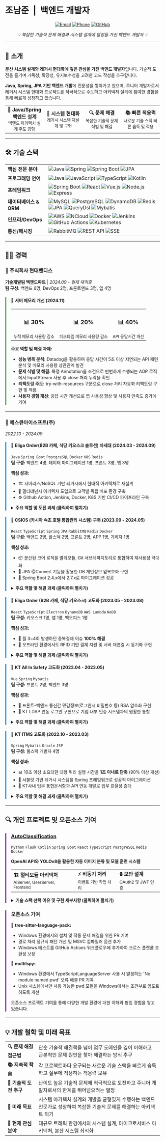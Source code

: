 # 조남준 &nbsp;|&nbsp; 백엔드 개발자

<div align="center">

[![Email](https://img.shields.io/badge/Email-jonamjun.dev%40gmail.com-blue?style=for-the-badge&logo=gmail)](mailto:jonamjun.dev@gmail.com)
[![Phone](https://img.shields.io/badge/Phone-%2B821051264634-green?style=for-the-badge&logo=whatsapp)](tel:+821051264634)
[![GitHub](https://img.shields.io/badge/GitHub-IDontHaveBrain-181717?style=for-the-badge&logo=github)](https://github.com/IDontHaveBrain)

</div>

<div align="center">
  <p><i>💡 복잡한 기술적 문제 해결과 시스템 설계에 열정을 가진 백엔드 개발자 💡</i></p>
</div>

---

## 💼 소개

**분산 시스템 설계와 레거시 현대화에 깊은 관심을 가진 백엔드 개발자**입니다. 기술적 도전을 즐기며 가독성, 확장성, 유지보수성을 고려한 코드 작성을 추구합니다.

**Java, Spring, JPA 기반 백엔드 개발**에 전문성을 쌓아가고 있으며, 주니어 개발자로서 레거시 시스템 현대화 프로젝트를 적극적으로 주도하고 아키텍처 설계에 참여한 경험을 통해 빠르게 성장하고 있습니다.

<table>
  <tr>
    <td width="25%" align="center"><b>🔧 Java/Spring 백엔드 설계</b><br><small>백엔드 아키텍처 설계 주도 경험</small></td>
    <td width="25%" align="center"><b>🔄 시스템 현대화</b><br><small>레거시 시스템 재설계 및 구현</small></td>
    <td width="25%" align="center"><b>🔍 문제 해결</b><br><small>복잡한 기술적 문제 식별 및 해결</small></td>
    <td width="25%" align="center"><b>📚 빠른 적응력</b><br><small>새로운 기술 스택 빠른 습득 및 적용</small></td>
  </tr>
</table>

---

## 🛠️ 기술 스택

<table>
  <tr>
    <td><b>핵심 전문 분야</b></td>
    <td>
      <img src="https://img.shields.io/badge/Java-ED8B00?style=flat-square&logo=openjdk&logoColor=white" alt="Java" />
      <img src="https://img.shields.io/badge/Spring-6DB33F?style=flat-square&logo=spring&logoColor=white" alt="Spring" />
      <img src="https://img.shields.io/badge/Spring_Boot-6DB33F?style=flat-square&logo=spring-boot&logoColor=white" alt="Spring Boot" />
      <img src="https://img.shields.io/badge/JPA-007396?style=flat-square&logo=hibernate&logoColor=white" alt="JPA" />
    </td>
  </tr>
  <tr>
    <td><b>프로그래밍 언어</b></td>
    <td>
      <img src="https://img.shields.io/badge/Java-ED8B00?style=flat-square&logo=openjdk&logoColor=white" alt="Java" />
      <img src="https://img.shields.io/badge/JavaScript-F7DF1E?style=flat-square&logo=javascript&logoColor=black" alt="JavaScript" />
      <img src="https://img.shields.io/badge/TypeScript-3178C6?style=flat-square&logo=typescript&logoColor=white" alt="TypeScript" />
      <img src="https://img.shields.io/badge/Kotlin-7F52FF?style=flat-square&logo=kotlin&logoColor=white" alt="Kotlin" />
    </td>
  </tr>
  <tr>
    <td><b>프레임워크</b></td>
    <td>
      <img src="https://img.shields.io/badge/Spring_Boot-6DB33F?style=flat-square&logo=spring-boot&logoColor=white" alt="Spring Boot" />
      <img src="https://img.shields.io/badge/React-61DAFB?style=flat-square&logo=react&logoColor=black" alt="React" />
      <img src="https://img.shields.io/badge/Vue.js-4FC08D?style=flat-square&logo=vue.js&logoColor=white" alt="Vue.js" />
      <img src="https://img.shields.io/badge/Node.js-339933?style=flat-square&logo=node.js&logoColor=white" alt="Node.js" />
      <img src="https://img.shields.io/badge/Express-000000?style=flat-square&logo=express&logoColor=white" alt="Express" />
    </td>
  </tr>
  <tr>
    <td><b>데이터베이스 & ORM</b></td>
    <td>
      <img src="https://img.shields.io/badge/MySQL-4479A1?style=flat-square&logo=mysql&logoColor=white" alt="MySQL" />
      <img src="https://img.shields.io/badge/PostgreSQL-336791?style=flat-square&logo=postgresql&logoColor=white" alt="PostgreSQL" />
      <img src="https://img.shields.io/badge/DynamoDB-4053D6?style=flat-square&logo=amazon-dynamodb&logoColor=white" alt="DynamoDB" />
      <img src="https://img.shields.io/badge/Redis-DC382D?style=flat-square&logo=redis&logoColor=white" alt="Redis" />
      <img src="https://img.shields.io/badge/JPA-007396?style=flat-square&logo=hibernate&logoColor=white" alt="JPA" />
      <img src="https://img.shields.io/badge/QueryDsl-0769AD?style=flat-square&logoColor=white" alt="QueryDsl" />
      <img src="https://img.shields.io/badge/Mybatis-000000?style=flat-square&logoColor=white" alt="Mybatis" />
    </td>
  </tr>
  <tr>
    <td><b>인프라/DevOps</b></td>
    <td>
      <img src="https://img.shields.io/badge/AWS-232F3E?style=flat-square&logo=amazon-aws&logoColor=white" alt="AWS" />
      <img src="https://img.shields.io/badge/NCloud-03C75A?style=flat-square&logoColor=white" alt="NCloud" />
      <img src="https://img.shields.io/badge/Docker-2496ED?style=flat-square&logo=docker&logoColor=white" alt="Docker" />
      <img src="https://img.shields.io/badge/Jenkins-D24939?style=flat-square&logo=jenkins&logoColor=white" alt="Jenkins" />
      <img src="https://img.shields.io/badge/GitHub_Actions-2088FF?style=flat-square&logo=github-actions&logoColor=white" alt="GitHub Actions" />
      <img src="https://img.shields.io/badge/Kubernetes-326CE5?style=flat-square&logo=kubernetes&logoColor=white" alt="Kubernetes" />
    </td>
  </tr>
  <tr>
    <td><b>통신/메시징</b></td>
    <td>
      <img src="https://img.shields.io/badge/RabbitMQ-FF6600?style=flat-square&logo=rabbitmq&logoColor=white" alt="RabbitMQ" />
      <img src="https://img.shields.io/badge/REST_API-009688?style=flat-square&logo=fastapi&logoColor=white" alt="REST API" />
      <img src="https://img.shields.io/badge/SSE-CC6699?style=flat-square&logoColor=white" alt="SSE" />
    </td>
  </tr>
</table>

---

## 👨‍💻 경력

### 🏢 주식회사 현대벤디스
**기술개발팀 백엔드파트** | *2024.09 - 현재 재직중*  
**팀 구성:** 백엔드 6명, DevOps 2명, 프론트엔드 3명, 앱 4명

<div style="border-left: 4px solid #4CAF50; padding-left: 15px; margin-bottom: 20px;">
<h4>🚀 서버 메모리 개선 (2024.11)</h4>

<table style="margin-bottom: 15px;">
  <tr>
    <td align="center"><h3>📊 30%</h3><small>누적 메모리 사용량 감소</small></td>
    <td align="center"><h3>📊 20%</h3><small>피크타임 메모리 사용량 감소</small></td>
    <td align="center"><h3>📊 40%</h3><small>API 응답시간 개선</small></td>
  </tr>
</table>

<b>주요 역할 및 해결 과제:</b>
<ul>
<li><b>성능 병목 분석:</b> Datadog을 활용하여 응답 시간이 5초 이상 지연되는 API 패턴 분석 및 메모리 사용량 상관관계 발견</li>
<li><b>문제 식별 및 해결:</b> 특정 Annotation을 조건으로 빈번하게 수행되는 AOP 로직에서 InputStream 사용 후 close 처리 누락을 확인</li>
<li><b>리팩토링 주도:</b> try-with-resources 구문으로 close 처리 자동화 리팩토링 구현 및 적용</li>
<li><b>사용자 경험 개선:</b> 응답 시간 개선으로 앱 사용성 향상 및 사용자 만족도 증가에 기여</li>
</ul>
</div>

---

### 🏢 에스큐아이소프트(주)
*2022.10 - 2024.09*

<div style="border-left: 4px solid #2196F3; padding-left: 15px; margin-bottom: 20px;">
<h4>🚀 Eliga Order(B2B 카페, 식당 키오스크 솔루션) 차세대 (2024.03 - 2024.09)</h4>
<p><code>Java</code> <code>Spring Boot</code> <code>PostgreSQL</code> <code>Docker</code> <code>K8S</code> <code>Redis</code><br>
<b>팀 구성:</b> 백엔드 4명, 데이터 마이그레이션 1명, 프론트 3명, 앱 3명</p>

<b>핵심 성과:</b>
<ul>
<li>🏗️ 서버리스/NoSQL 기반 레거시에서 현대적 아키텍처로 재설계</li>
<li>🔄 멀티테넌시 아키텍처 도입으로 고객별 독립 배포 환경 구축</li>
<li>⚙️ Github Action, Jenkins, Docker, K8S 기반 CI/CD 파이프라인 구축</li>
</ul>

<details>
<summary><b>주요 역할 및 도전 과제 (클릭하여 펼치기)</b></summary>

<p><b>아키텍처 설계 주도:</b> 주니어지만 시스템 아키텍처 설계를 적극적으로 주도하고 기술 스택 의사결정 과정을 이끔</p>

<p><b>레거시 시스템 문제점 식별:</b></p>
<ul>
<li>Node.js, Express, AWS Lambda, DynamoDB 기반 시스템의 유지보수 어려움 분석</li>
<li>로깅 시스템 미흡으로 인한 문제 추적 한계 발견</li>
<li>설계 없이 급하게 개발된 데이터 구조의 복잡성 파악</li>
</ul>

<p><b>기술 스택 선택 및 이유:</b></p>
<ul>
<li><b>Java & Spring Boot:</b> 풍부한 생태계와 개발자 수급 용이성, 견고한 엔터프라이즈 기능 지원을 위해 선택</li>
<li><b>PostgreSQL:</b> NoSQL에서 RDB로 전환하여 데이터 무결성 강화 및 개발자 친화적 환경 제공</li>
<li><b>Docker:</b> 환경 일관성 보장 및 12시간 이내 On-premise 배포 요구사항 충족 가능성</li>
<li><b>Kubernetes:</b> 서비스 이중화, 무중단 배포, 멀티테넌시 지원, 중앙집중식 로깅 환경 구축을 위해 도입</li>
<li><b>Redis:</b> 세션 관리 및 캐싱으로 NoSQL→RDB 전환 과정에서의 성능 최적화를 위해 활용</li>
<li><b>NCloud:</b> AWS 대비 비용 효율성과 국내 서비스 특성상 지원 용이성 고려</li>
</ul>

<p><b>설계 및 구현:</b></p>
<ul>
<li>ERD 설계부터 전체 시스템 아키텍처 구성까지 전 과정 주도적 참여</li>
<li>멀티테넌시 아키텍처 설계로 고객사별 독립 환경 제공하는 시스템 구축</li>
<li>Docker 컨테이너화 및 K8S 배포 파이프라인 설계 및 구현</li>
<li>중앙화된 로깅 시스템 구축으로 문제 추적 용이성 확보</li>
</ul>

<p><b>기술적 도전 및 성장:</b></p>
<ul>
<li>서버리스에서 컨테이너 기반 아키텍처로 전환 경험</li>
<li>분산 시스템 설계 원칙과 멀티테넌시 아키텍처 구현 역량 습득</li>
<li>주니어 개발자로서 전체 아키텍처 설계 경험을 통한 기술적 시야 확장</li>
</ul>
</details>
</div>

<div style="border-left: 4px solid #2196F3; padding-left: 15px; margin-bottom: 20px;">
<h4>📌 CSIOS (카시아 속초 호텔 통합관리 시스템) 구축 (2023.09 - 2024.05)</h4>
<p><code>React</code> <code>TypeScript</code> <code>Spring</code> <code>JPA</code> <code>RabbitMQ</code> <code>Redis</code> <code>Docker</code><br>
<b>팀 구성:</b> 백엔드 2명, 풀스택 2명, 프론트 2명, APP 1명, 기획자 1명</p>

<b>핵심 성과:</b>
<ul>
<li>📦 분산된 코어 로직을 멀티모듈, Git 서브레파지토리로 통합하여 재사용성 극대화</li>
<li>🔐 JPA @Convert 기능을 활용한 DB 개인정보 암복호화 구현</li>
<li>🚀 Spring Boot 2.4.x에서 2.7.x로 마이그레이션 성공</li>
</ul>

<details>
<summary><b>주요 역할 및 해결 과제 (클릭하여 펼치기)</b></summary>

<p><b>풀스택 개발 주도:</b> 8인 팀 중 풀스택 개발 및 CI/CD, 인프라 담당</p>

<p><b>코드 통합 및 관리:</b></p>
<ul>
<li>여러 서버에 분산된 코어 로직을 식별하고 중복 코드 문제점 발견</li>
<li>멀티모듈 아키텍처와 Git 서브레파지토리로 재구성하여 코드 재사용성 및 유지보수성 개선</li>
</ul>

<p><b>통신 아키텍처 설계:</b></p>
<ul>
<li>HTTP 기반 동기 통신의 문제점(장애 전파, 높은 결합도)을 인식하고 개선 방향 제시</li>
<li>OAuth 서버 중심의 JWT 토큰 인증 체계로 보안 강화</li>
<li>RabbitMQ 기반 이벤트 주도 아키텍처를 도입하여 시스템 안정성 향상</li>
</ul>

<p><b>아키텍처 설계 및 구현:</b><br>
MSA 기반 6개 서버 구성 환경 설계 및 구현</p>
<ul>
<li>Account Management Server: 사용자 계정 및 권한 관리</li>
<li>Authorization Server: 인증 및 토큰 관리 전담</li>
<li>Batch Server: 예약 업무 및 주기적 작업 처리</li>
<li>Contents Management Server: 호텔 콘텐츠 및 상품 관리</li>
<li>Member Management Server: 호텔 회원 정보 관리</li>
<li>Interface Server: 외부 시스템 연동 전담</li>
</ul>

<p><b>기술적 도전 및 학습:</b></p>
<ul>
<li>멀티모듈 아키텍처 설계와 모듈 간 의존성 관리 방법 습득</li>
<li>Spring Boot 버전 마이그레이션 과정에서 변경된 API와 의존성 충돌 해결</li>
<li>메시지 기반 비동기 아키텍처의 장단점과 구현 패턴 학습</li>
</ul>
</details>
</div>

<div style="border-left: 4px solid #2196F3; padding-left: 15px; margin-bottom: 20px;">
<h4>📌 Eliga Order (B2B 카페, 식당 키오스크) 고도화 (2023.05 - 2023.08)</h4>
<p><code>React</code> <code>TypeScript</code> <code>Electron</code> <code>DynamoDB</code> <code>AWS Lambda</code> <code>NeDB</code><br>
<b>팀 구성:</b> 키오스크 1명, 앱 1명, 백오피스 1명</p>

<b>핵심 성과:</b>
<ul>
<li>💯 월 3~4회 발생하던 중복결제 이슈 <b>100% 해결</b></li>
<li>🔄 오프라인 환경에서도 RFID 기반 결제 지원 및 서버 재연결 시 동기화 구현</li>
</ul>

<details>
<summary><b>주요 역할 및 해결 과제 (클릭하여 펼치기)</b></summary>

<p><b>결제 모듈 문제 분석 및 해결:</b></p>
<ul>
<li>중복결제 발생 원인을 결제 프로세스의 동시성 제어 부재로 식별</li>
<li>결제 프로세스에 로직적 Lock 체크를 구현하여 중복 트랜잭션 방지</li>
</ul>

<p><b>트러블슈팅 주도:</b></p>
<ul>
<li>C++ 작성 Van 연동 모듈에 상세 로그 추가하여 문제 식별</li>
<li>로그 분석을 통해 네트워크 지연 시 결제 상태 추적 불가 문제 발견</li>
</ul>

<p><b>오프라인 결제 시스템 설계:</b></p>
<ul>
<li>NeDB를 활용한 키오스크 로컬 주문기록 저장소 설계 및 개발</li>
<li>네트워크 재연결 시 서버와 자동 동기화 메커니즘 구현</li>
</ul>

<p><b>기술적 도전 및 학습:</b></p>
<ul>
<li>결제 시스템의 동시성 제어 및 장애 대응 패턴 습득</li>
<li>온/오프라인 데이터 동기화 전략 및 개발</li>
<li>Electron 애플리케이션 아키텍처 개선 및 성능 최적화 경험</li>
</ul>
</details>
</div>

<div style="border-left: 4px solid #2196F3; padding-left: 15px; margin-bottom: 20px;">
<h4>📌 KT All In Safety 고도화 (2023.04 - 2023.05)</h4>
<p><code>Vue</code> <code>Spring</code> <code>Mybatis</code><br>
<b>팀 구성:</b> 프론트 2명, 백엔드 3명</p>

<b>핵심 성과:</b>
<ul>
<li>🔐 프론트-백엔드 통신간 민감정보(로그인시 비밀번호 등) RSA 암호화 구현</li>
<li>🔑 KT LDAP 연동 로그인 구현으로 기업 내부 인증 시스템과의 원활한 통합</li>
</ul>

<details>
<summary><b>주요 역할 및 해결 과제 (클릭하여 펼치기)</b></summary>

<p><b>보안 취약점 식별 및 개선:</b> 민감정보 평문 전송의 위험성을 인식하고 RSA 암호화 도입</p>
<p><b>인증 시스템 설계:</b> 기업 LDAP 기반 인증 체계와 애플리케이션 연동 아키텍처 설계</p>
<p><b>기술적 도전 및 학습:</b> 비대칭 암호화 알고리즘의 실무 적용 및 엔터프라이즈 인증 시스템 통합 경험</p>
</details>
</div>

<div style="border-left: 4px solid #2196F3; padding-left: 15px; margin-bottom: 20px;">
<h4>📌 KT ITMS 고도화 (2022.10 - 2023.03)</h4>
<p><code>Spring</code> <code>Mybatis</code> <code>Oracle</code> <code>JSP</code><br>
<b>팀 구성:</b> 풀스택 개발자 4명</p>

<b>핵심 성과:</b>
<ul>
<li>📊 10초 이상 소요되던 대형 쿼리 실행 시간을 <b>1초 이내로 단축</b> (90% 이상 개선)</li>
<li>🔄 서블릿 기반 레거시 시스템을 Spring 프레임워크로 성공적 마이그레이션</li>
<li>🔗 KT사내 업무 통합문서함과 API 연동 개발로 업무 효율성 증대</li>
</ul>

<details>
<summary><b>주요 역할 및 해결 과제 (클릭하여 펼치기)</b></summary>

<p><b>성능 병목 분석 및 해결:</b></p>
<ul>
<li>1000줄 이상 대형 쿼리의 실행 지연(10초+) 문제 분석</li>
<li>단순 쿼리 최적화(Union → Join 변환)로 초기 개선 시도</li>
<li>업무 도메인 심층 분석을 통해 승인 프로세스의 직급별 처리 로직을 이해</li>
<li>비즈니스 로직과 데이터 액세스 계층 분리 설계로 쿼리 분해 및 Java 코드와 결합</li>
</ul>

<p><b>기술적 도전 및 학습:</b></p>
<ul>
<li>복잡한 레거시 쿼리 분석 및 최적화 방법론 습득</li>
<li>비즈니스 로직과 데이터 액세스 계층 분리를 통한 성능 개선 설계 패턴</li>
<li>레거시 시스템 점진적 현대화 프로세스 경험</li>
</ul>
</details>
</div>

---

## 🔍 개인 프로젝트 및 오픈소스 기여

<div style="border-left: 4px solid #9C27B0; padding-left: 15px; margin-bottom: 20px;">
<h3><a href="https://github.com/IDontHaveBrain/AutoClassification">AutoClassification</a></h3>
<p><code>Python</code> <code>Flask</code> <code>Kotlin</code> <code>Spring Boot</code> <code>React</code> <code>TypeScript</code> <code>PostgreSQL</code> <code>Redis</code> <code>Docker</code></p>

<p><b>OpenAI API와 YOLOv8을 활용한 자동 이미지 분류 및 모델 훈련 시스템</b></p>

<table>
  <tr>
    <td><b>🏗️ 멀티모듈 아키텍처</b><br><small>AiServer, UserServer, Frontend</small></td>
    <td><b>⚡ 비동기 처리</b><br><small>이벤트 기반 작업 처리</small></td>
    <td><b>🔒 보안 설계</b><br><small>OAuth2 및 JWT 인증</small></td>
  </tr>
</table>

<details>
<summary><b>기술 스택 선택 이유 및 구현 세부사항 (클릭하여 펼치기)</b></summary>

<p><b>AiServer (Python, Flask):</b></p>
<ul>
<li>머신러닝/딥러닝 생태계에 최적화된 Python 선택</li>
<li>경량 웹 프레임워크로 Flask 활용하여 API 엔드포인트 구현</li>
<li>OpenAI API를 활용한 이미지 자동 라벨링</li>
<li>YOLOv8 모델 훈련 파이프라인 구축</li>
</ul>

<p><b>UserServer (Kotlin, Spring Boot):</b></p>
<ul>
<li>JVM 생태계의 안정성과 Kotlin의 현대적 문법 조합 선택</li>
<li>사용자 관리 및 OAuth2 인증 시스템 설계로 보안 강화</li>
<li>PostgreSQL의 관계형 데이터 모델을 활용한 사용자 데이터 관리</li>
<li>Redis를 활용한 분산 세션 관리 및 캐싱으로 성능 최적화</li>
</ul>

<p><b>Frontend (React, TypeScript):</b></p>
<ul>
<li>컴포넌트 기반 구조와 상태 관리의 용이성을 위해 React 선택</li>
<li>TypeScript를 도입하여 코드 안정성 및 개발 생산성 향상</li>
<li>Redux를 활용한 체계적인 상태 관리로 실시간 모델 훈련 상태 추적 기능 구현</li>
</ul>

<p><b>기술적 도전 및 해결:</b></p>
<ul>
<li>다양한 언어로 작성된 서비스 간 통신 아키텍처 설계 및 최적화</li>
<li>대용량 이미지 처리를 위한 비동기 워크플로우 최적화</li>
<li>Docker를 활용한 개발 및 테스트 환경 표준화로 일관된 결과 보장</li>
</ul>
</details>
</div>

<div style="border-left: 4px solid #9C27B0; padding-left: 15px; margin-bottom: 20px;">
<h3>오픈소스 기여</h3>

<p><b>🔧 tree-sitter-language-pack:</b></p>
<ul>
<li>Windows 환경에서의 설치 및 작동 문제 해결을 위한 PR 기여</li>
<li>경로 처리 정규식 패턴 개선 및 MSVC 컴파일러 옵션 추가</li>
<li>Windows 테스트를 GitHub Actions 워크플로우에 추가하여 크로스 플랫폼 호환성 보장</li>
</ul>

<p><b>🔧 multilspy:</b></p>
<ul>
<li>Windows 환경에서 TypeScriptLanguageServer 사용 시 발생하는 'No module named pwd' 오류 해결 PR 기여</li>
<li>Unix 시스템에서만 사용 가능한 pwd 모듈을 Windows에서는 조건부로 임포트하도록 개선</li>
</ul>

<p>오픈소스 프로젝트 기여를 통해 다양한 개발 환경에 대한 이해와 협업 경험을 쌓고 있습니다.</p>
</div>

---

## 💡 개발 철학 및 미래 목표

<table>
  <tr>
    <td width="20%"><b>🔍 문제 해결 접근법</b></td>
    <td>단순 기술적 해결책을 넘어 업무 도메인을 깊이 이해하고 근본적인 문제 원인을 찾아 해결하는 방식 추구</td>
  </tr>
  <tr>
    <td width="20%"><b>📚 지속적 학습</b></td>
    <td>각 프로젝트마다 요구되는 새로운 기술 스택을 빠르게 습득하고 실무에 적용하는 적응력 보유</td>
  </tr>
  <tr>
    <td width="20%"><b>🚀 기술적 도전 추구</b></td>
    <td>난이도 높은 기술적 문제에 적극적으로 도전하고 주니어 개발자로서의 한계를 뛰어넘으려는 열정</td>
  </tr>
  <tr>
    <td width="20%"><b>🔮 미래 목표</b></td>
    <td>시스템 아키텍처 설계와 개발을 균형있게 수행하는 백엔드 전문가로 성장하여 복잡한 기술적 문제를 해결하는 아키텍트 되기</td>
  </tr>
  <tr>
    <td width="20%"><b>🔭 현재 관심 분야</b></td>
    <td>대규모 트래픽 환경에서의 시스템 설계, 마이크로서비스 아키텍처, 분산 시스템 최적화</td>
  </tr>
</table>
